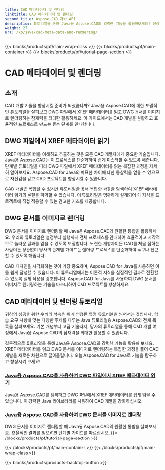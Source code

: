```yaml
---
title: CAD 메타데이터 및 렌더링
linktitle: CAD 메타데이터 및 렌더링
second_title: Aspose.CAD 자바 API
description: 튜토리얼을 통해 Java용 Aspose.CAD의 강력한 기능을 활용해보세요! 향상된 CAD 개발을 위해 XREF 메타데이터를 쉽게 읽고 DWG 문서를 이미지로 렌더링하는 방법을 알아보세요.
weight: 27
url: /ko/java/cad-meta-data-and-rendering/
---
```


{{< blocks/products/pf/main-wrap-class >}}
{{< blocks/products/pf/main-container >}}
{{< blocks/products/pf/tutorial-page-section >}}

# CAD 메타데이터 및 렌더링



## 소개

CAD 개발 기술을 향상시킬 준비가 되셨습니까? Java용 Aspose.CAD에 대한 포괄적인 튜토리얼을 살펴보고 DWG 파일에서 XREF 메타데이터를 읽고 DWG 문서를 이미지로 렌더링하는 잠재력을 최대한 활용하세요. 이 가이드에서는 CAD 개발을 원활하고 효율적인 프로세스로 만드는 필수 단계를 안내합니다.

## DWG 파일에서 XREF 메타데이터 읽기

XREF 메타데이터를 이해하고 추출하는 것은 모든 CAD 개발자에게 중요한 기술입니다. Java용 Aspose.CAD는 이 프로세스를 단순화하여 쉽게 마스터할 수 있도록 해줍니다. 단계별 튜토리얼을 따라 DWG 파일에서 XREF 메타데이터를 읽는 복잡한 과정을 자세히 알아보세요. Aspose.CAD for Java의 미묘한 차이에 대한 통찰력을 얻을 수 있으므로 자신감을 갖고 CAD 프로젝트를 향상시킬 수 있습니다.

CAD 개발은 복잡할 수 있지만 튜토리얼을 통해 복잡한 과정을 탐색하여 XREF 메타데이터 읽기의 본질을 파악할 수 있습니다. 이 튜토리얼은 명확하게 설계되어 이 지식을 프로젝트에 직접 적용할 수 있는 견고한 기초를 제공합니다.

## DWG 문서를 이미지로 렌더링

DWG 문서를 이미지로 렌더링할 때 Java용 Aspose.CAD의 원활한 통합을 활용하세요. 우리의 튜토리얼은 설정부터 실행까지 전체 프로세스를 안내하여 효율적이고 시각적으로 놀라운 결과를 얻을 수 있도록 보장합니다. 노련한 개발자이든 CAD를 처음 접하는 사람이든 상관없이 당사의 단계별 가이드는 렌더링 프로세스를 단순화하여 누구나 접근할 수 있도록 해줍니다.

CAD 디자인을 시각화하는 것이 가장 중요하며, Aspose.CAD for Java를 사용하면 이를 쉽게 달성할 수 있습니다. 이 튜토리얼에서는 이론적 지식을 실질적인 결과로 전환할 수 있도록 실제 적용을 강조합니다. Aspose.CAD for Java를 사용하여 DWG 문서를 이미지로 렌더링하는 기술을 마스터하여 CAD 프로젝트를 향상하세요.

## CAD 메타데이터 및 렌더링 튜토리얼
귀하의 성공을 위한 우리의 약속은 위에 언급된 특정 튜토리얼을 넘어서는 것입니다. 학습 요구 사항에 맞는 다양한 주제를 다루는 Java 튜토리얼용 Aspose.CAD의 전체 목록을 살펴보세요. 기본 개념부터 고급 기술까지, 당사의 튜토리얼을 통해 CAD 개발 여정에서 Java용 Aspose.CAD의 잠재력을 최대한 활용할 수 있습니다.

결론적으로 튜토리얼을 통해 Java용 Aspose.CAD의 강력한 기능을 활용해 보세요. XREF 메타데이터를 읽고 DWG 문서를 이미지로 렌더링하는 복잡한 과정을 풀어 CAD 개발을 새로운 차원으로 끌어올립니다. 오늘 Aspose.CAD for Java로 기술을 탐구하고 향상시켜 보세요!
### [Java용 Aspose.CAD를 사용하여 DWG 파일에서 XREF 메타데이터 읽기](./read-xref-meta-data/)
Java용 Aspose.CAD를 탐색하고 DWG 파일에서 XREF 메타데이터를 쉽게 읽을 수 있습니다. 이 강력한 Java 라이브러리를 사용하여 CAD 개발을 강화하십시오.
### [Java용 Aspose.CAD를 사용하여 DWG 문서를 이미지로 렌더링](./render-dwg-to-image/)
DWG 문서를 이미지로 렌더링할 때 Java용 Aspose.CAD의 원활한 통합을 살펴보세요. 효율적인 결과를 얻으려면 단계별 가이드를 따르십시오.
{{< /blocks/products/pf/tutorial-page-section >}}

{{< /blocks/products/pf/main-container >}}
{{< /blocks/products/pf/main-wrap-class >}}

{{< blocks/products/products-backtop-button >}}
